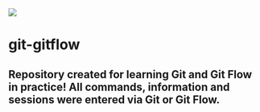 <img src="https://img.shields.io/static/v1?label=Blog&message=Rocketseat&color=7159c1&style=for-the-badge&logo=ghost"/>

# git-gitflow
## Repository created for learning Git and Git Flow in practice! All commands, information and sessions were entered via Git or Git Flow.
